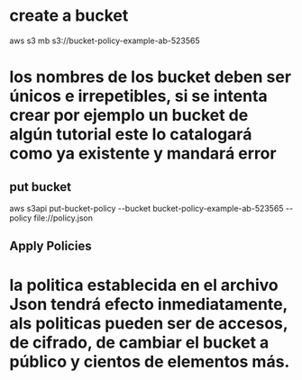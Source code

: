 


# create a bucket

aws s3 mb s3://bucket-policy-example-ab-523565
# los nombres de los bucket deben ser únicos e irrepetibles, si se intenta crear por ejemplo un bucket de algún tutorial este lo catalogará como ya existente y mandará error


## put bucket

aws s3api put-bucket-policy --bucket bucket-policy-example-ab-523565 --policy file://policy.json



## Apply Policies
# la politica establecida en el archivo Json tendrá efecto inmediatamente, als politicas pueden ser de accesos, de cifrado, de cambiar el bucket a público y cientos de elementos más.